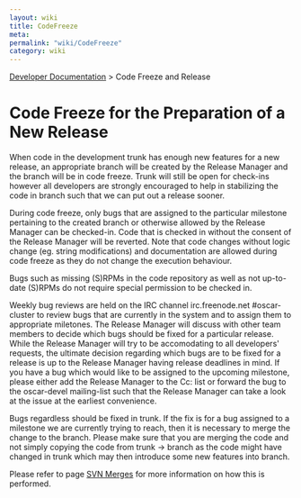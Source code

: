 ```yaml
---
layout: wiki
title: CodeFreeze
meta: 
permalink: "wiki/CodeFreeze"
category: wiki
---
```

<!-- Name: CodeFreeze -->
<!-- Version: 6 -->
<!-- Author: valleegr -->

[Developer Documentation](wiki/DevelDocs) > Code Freeze and Release

# Code Freeze for the Preparation of a New Release

When code in the development trunk has enough new features for a new release, an appropriate branch will be created by the Release Manager and the branch will be in code freeze.  Trunk will still be open for check-ins however all developers are strongly encouraged to help in stabilizing the code in branch such that we can put out a release sooner.

During code freeze, only bugs that are assigned to the particular milestone pertaining to the created branch or otherwise allowed by the Release Manager can be checked-in.  Code that is checked in without the consent of the Release Manager will be reverted.  Note that code changes without logic change (eg. string modifications) and documentation are allowed during code freeze as they do not change the execution behaviour.

Bugs such as missing (S)RPMs in the code repository as well as not up-to-date (S)RPMs do not require special permission to be checked in.

Weekly bug reviews are held on the IRC channel irc.freenode.net #oscar-cluster to review bugs that are currently in the system and to assign them to appropriate miletones.  The Release Manager will discuss with other team members to decide which bugs should be fixed for a particular release.  While the Release Manager will try to be accomodating to all developers' requests, the ultimate decision regarding which bugs are to be fixed for a release is up to the Release Manager having release deadlines in mind.  If you have a bug which would like to be assigned to the upcoming milestone, please either add the Release Manager to the Cc: list or forward the bug to the oscar-devel mailing-list such that the Release Manager can take a look at the issue at the earliest convenience.

Bugs regardless should be fixed in trunk.  If the fix is for a bug assigned to a milestone we are currently trying to reach, then it is necessary to merge the change to the branch.  Please make sure that you are merging the code and not simply copying the code from trunk -> branch as the code might have changed in trunk which may then introduce some new features into branch.

Please refer to page [SVN Merges](wiki/SvnMerges) for more information on how this is performed.

